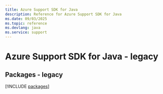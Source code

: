 ```yaml
---
title: Azure Support SDK for Java
description: Reference for Azure Support SDK for Java
ms.date: 09/03/2025
ms.topic: reference
ms.devlang: java
ms.service: support
---
```

# Azure Support SDK for Java - legacy
## Packages - legacy
[!INCLUDE [packages](support-index.md)]